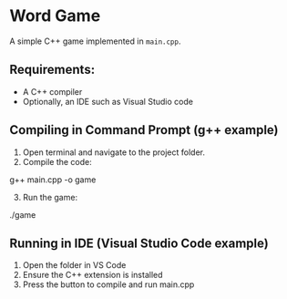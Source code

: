 # Word Game

A simple C++ game implemented in `main.cpp`.

## Requirements:

- A C++ compiler
- Optionally, an IDE such as Visual Studio code

## Compiling in Command Prompt (g++ example)

1. Open terminal and navigate to the project folder.
2. Compile the code:

g++ main.cpp -o game

3. Run the game:

./game

## Running in IDE (Visual Studio Code example)

1. Open the folder in VS Code
2. Ensure the C++ extension is installed
3. Press the button to compile and run main.cpp